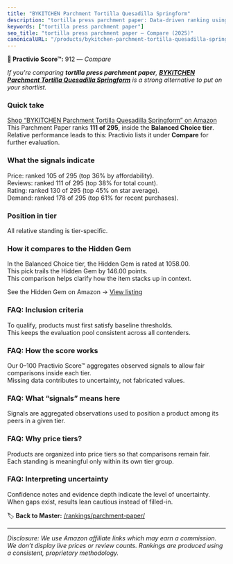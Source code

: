 ```yaml
---
title: "BYKITCHEN Parchment Tortilla Quesadilla Springform"
description: "tortilla press parchment paper: Data-driven ranking using the Practivio Score™. Positioned by quality, value, demand, findability, momentum."
keywords: ["tortilla press parchment paper"]
seo_title: "tortilla press parchment paper — Compare (2025)"
canonicalURL: "/products/bykitchen-parchment-tortilla-quesadilla-springform-B0CS34VGCY/"
---
```


**🛒 Practivio Score™:** 912 — _Compare_


*If you're comparing **tortilla press parchment paper**, **[BYKITCHEN Parchment Tortilla Quesadilla Springform](https://www.amazon.com/dp/B0CS34VGCY?tag=practivio-20)** is a strong alternative to put on your shortlist.*
### Quick take
[Shop “BYKITCHEN Parchment Tortilla Quesadilla Springform” on Amazon](https://www.amazon.com/dp/B0CS34VGCY?tag=practivio-20)
This Parchment Paper ranks **111 of 295**, inside the **Balanced Choice tier**.  
Relative performance leads to this: Practivio lists it under **Compare** for further evaluation.

### What the signals indicate
Price: ranked 105 of 295 (top 36% by affordability).  
Reviews: ranked 111 of 295 (top 38% for total count).  
Rating: ranked 130 of 295 (top 45% on star average).  
Demand: ranked 178 of 295 (top 61% for recent purchases).

### Position in tier
All relative standing is tier-specific.

### How it compares to the Hidden Gem
In the Balanced Choice tier, the Hidden Gem is rated at 1058.00.  
This pick trails the Hidden Gem by 146.00 points.  
This comparison helps clarify how the item stacks up in context.  

See the Hidden Gem on Amazon → [View listing](https://www.amazon.com/dp/B0B6PLG6G2?tag=practivio-20)

### FAQ: Inclusion criteria
To qualify, products must first satisfy baseline thresholds.  
This keeps the evaluation pool consistent across all contenders.

### FAQ: How the score works
Our 0–100 Practivio Score™ aggregates observed signals to allow fair comparisons inside each tier.  
Missing data contributes to uncertainty, not fabricated values.

### FAQ: What “signals” means here
Signals are aggregated observations used to position a product among its peers in a given tier.

### FAQ: Why price tiers?
Products are organized into price tiers so that comparisons remain fair.  
Each standing is meaningful only within its own tier group.

### FAQ: Interpreting uncertainty
Confidence notes and evidence depth indicate the level of uncertainty.  
When gaps exist, results lean cautious instead of filled-in.

<!-- Missing template for Compare/CompareWithinPriceClass -->


🏷️ **Back to Master:** [/rankings/parchment-paper/](/rankings/parchment-paper/)

---
_Disclosure: We use Amazon affiliate links which may earn a commission. We don’t display live prices or review counts. Rankings are produced using a consistent, proprietary methodology._
